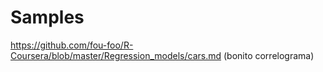 # Samples
https://github.com/fou-foo/R-Coursera/blob/master/Regression_models/cars.md  (bonito correlograma)
